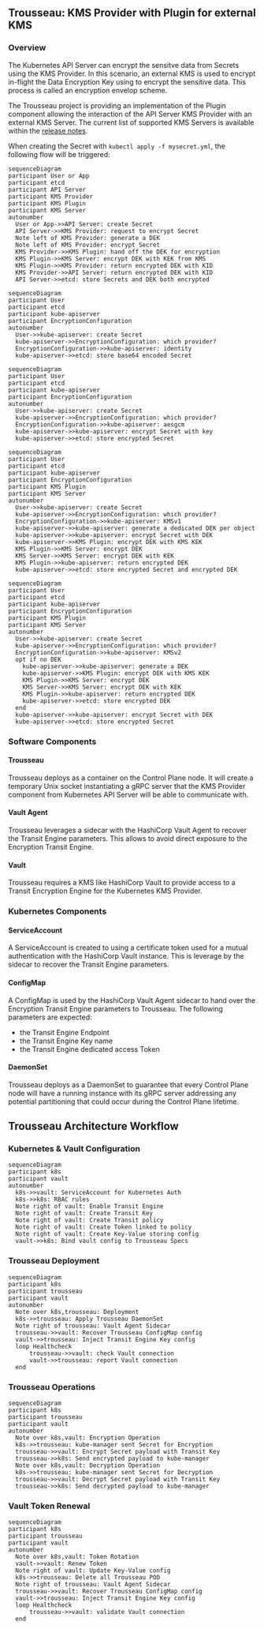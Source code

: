 ## Trousseau: KMS Provider with Plugin for external KMS

### Overview 

The Kubernetes API Server can encrypt the sensitve data from Secrets using the KMS Provider. In this scenario, an external KMS is used to encrypt in-flight the Data Encryption Key using to encrypt the sensitive data. This process is called an encryption envelop scheme. 

The Trousseau project is providing an implementation of the Plugin component allowing the interaction of the API Server KMS Provider with an external KMS Server. The current list of supported KMS Servers is available within the [release notes](/trousseau/releasenotes.md).

When creating the Secret with ```kubectl apply -f mysecret.yml```, the following flow will be triggered: 

```mermaid
sequenceDiagram
participant User or App
participant etcd
participant API Server
participant KMS Provider
participant KMS Plugin
participant KMS Server
autonumber
  User or App->>API Server: create Secret
  API Server->>KMS Provider: request to encrypt Secret
  Note left of KMS Provider: generate a DEK
  Note left of KMS Provider: encrypt Secret
  KMS Provider->>KMS Plugin: hand off the DEK for encryption
  KMS Plugin->>KMS Server: encrypt DEK with KEK from KMS
  KMS Plugin->>KMS Provider: return encrypted DEK with KID
  KMS Provider->>API Server: return encrypted DEK with KID
  API Server->>etcd: store Secrets and DEK both encrypted
```
```mermaid
sequenceDiagram
participant User
participant etcd
participant kube-apiserver
participant EncryptionConfiguration
autonumber
  User->>kube-apiserver: create Secret
  kube-apiserver->>EncryptionConfiguration: which provider?
  EncryptionConfiguration->>kube-apiserver: identity
  kube-apiserver->>etcd: store base64 encoded Secret
```

```mermaid
sequenceDiagram
participant User
participant etcd
participant kube-apiserver
participant EncryptionConfiguration
autonumber
  User->>kube-apiserver: create Secret
  kube-apiserver->>EncryptionConfiguration: which provider?
  EncryptionConfiguration->>kube-apiserver: aesgcm
  kube-apiserver->>kube-apiserver: encrypt Secret with key
  kube-apiserver->>etcd: store encrypted Secret
```

```mermaid
sequenceDiagram
participant User
participant etcd
participant kube-apiserver
participant EncryptionConfiguration
participant KMS Plugin
participant KMS Server
autonumber
  User->>kube-apiserver: create Secret
  kube-apiserver->>EncryptionConfiguration: which provider?
  EncryptionConfiguration->>kube-apiserver: KMSv1
  kube-apiserver->>kube-apiserver: generate a dedicated DEK per object
  kube-apiserver->>kube-apiserver: encrypt Secret with DEK
  kube-apiserver->>KMS Plugin: encrypt DEK with KMS KEK
  KMS Plugin->>KMS Server: encrypt DEK
  KMS Server->>KMS Server: encrypt DEK with KEK
  KMS Plugin->>kube-apiserver: return encrypted DEK
  kube-apiserver->>etcd: store encrypted Secret and encrypted DEK
```

```mermaid
sequenceDiagram
participant User
participant etcd
participant kube-apiserver
participant EncryptionConfiguration
participant KMS Plugin
participant KMS Server
autonumber
  User->>kube-apiserver: create Secret
  kube-apiserver->>EncryptionConfiguration: which provider?
  EncryptionConfiguration->>kube-apiserver: KMSv2
  opt if no DEK
    kube-apiserver->>kube-apiserver: generate a DEK
    kube-apiserver->>KMS Plugin: encrypt DEK with KMS KEK
    KMS Plugin->>KMS Server: encrypt DEK
    KMS Server->>KMS Server: encrypt DEK with KEK
    KMS Plugin->>kube-apiserver: return encrypted DEK
    kube-apiserver->>etcd: store encrypted DEK
  end
  kube-apiserver->>kube-apiserver: encrypt Secret with DEK
  kube-apiserver->>etcd: store encrypted Secret
```

### Software Components

#### Trousseau

Trousseau deploys as a container on the Control Plane node. It will create a temporary Unix socket instantiating a gRPC server that the KMS Provider component from Kubernetes API Server will be able to communicate with.  

#### Vault Agent

Trousseau leverages a sidecar with the HashiCorp Vault Agent to recover the Transit Engine parameters. This allows to avoid direct exposure to the Encryption Transit Engine. 

#### Vault 

Trousseau requires a KMS like HashiCorp Vault to provide access to a Transit Encryption Engine for the Kubernetes KMS Provider. 

### Kubernetes Components

#### ServiceAccount

A ServiceAccount is created to using a certificate token used for a mutual authentication with the HashiCorp Vault instance. This is leverage by the sidecar to recover the Transit Engine parameters. 

#### ConfigMap

A ConfigMap is used by the HashiCorp Vault Agent sidecar to hand over the Encryption Transit Engine parameters to Trousseau. The following parameters are expected:

- the Transit Engine Endpoint
- the Transit Engine Key name
- the Transit Engine dedicated access Token 

#### DaemonSet 

Trousseau deploys as a DaemonSet to guarantee that every Control Plane node will have a running instance with its gRPC server addressing any potential partitioning that could occur during the Control Plane lifetime. 

## Trousseau Architecture Workflow 

### Kubernetes & Vault Configuration
```mermaid
sequenceDiagram
participant k8s
participant vault
autonumber
  k8s->>vault: ServiceAccount for Kubernetes Auth
  k8s->>k8s: RBAC rules
  Note right of vault: Enable Transit Engine
  Note right of vault: Create Transit Key
  Note right of vault: Create Transit policy
  Note right of vault: Create Token linked to policy
  Note right of vault: Create Key-Value storing config
  vault->>k8s: Bind vault config to Trousseau Specs
```

### Trousseau Deployment 
```mermaid
sequenceDiagram
participant k8s
participant trousseau
participant vault
autonumber
  Note over k8s,trousseau: Deployment
  k8s->>trousseau: Apply Trousseau DaemonSet
  Note right of trousseau: Vault Agent Sidecar
  trousseau->>vault: Recover Trousseau ConfigMap config
  vault->>trousseau: Inject Transit Engine Key config
  loop Healthcheck
      trousseau->>vault: check Vault connection
      vault->>trousseau: report Vault connection
  end
```

### Trousseau Operations
```mermaid
sequenceDiagram
participant k8s
participant trousseau
participant vault
autonumber
  Note over k8s,vault: Encryption Operation
  k8s->>trousseau: kube-manager sent Secret for Encryption
  trousseau->>vault: Encrypt Secret payload with Transit Key
  trousseau->>k8s: Send encrypted payload to kube-manager
  Note over k8s,vault: Decryption Operation
  k8s->>trousseau: kube-manager sent Secret for Decryption
  trousseau->>vault: Decrypt Secret payload with Transit Key
  trousseau->>k8s: Send decrypted payload to kube-manager
```

### Vault Token Renewal
```mermaid
sequenceDiagram
participant k8s
participant trousseau
participant vault
autonumber
  Note over k8s,vault: Token Rotation
  vault->>vault: Renew Token
  Note right of vault: Update Key-Value config
  k8s->>trousseau: Delete all Trousseau POD
  Note right of trousseau: Vault Agent Sidecar
  trousseau->>vault: Recover Trousseau ConfigMap config
  vault->>trousseau: Inject Transit Engine Key config
  loop Healthcheck
      trousseau->>vault: validate Vault connection
  end
```
